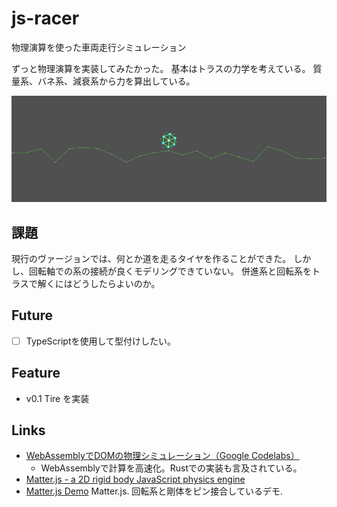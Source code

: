 # js-racer

物理演算を使った車両走行シミュレーション

ずっと物理演算を実装してみたかった。
基本はトラスの力学を考えている。
質量系、バネ系、減衰系から力を算出している。

![demo/v0.1.jpg](demo/v0.1.jpg)


## 課題
現行のヴァージョンでは、何とか道を走るタイヤを作ることができた。
しかし、回転軸での系の接続が良くモデリングできていない。
併進系と回転系をトラスで解くにはどうしたらよいのか。

## Future

 - [ ] TypeScriptを使用して型付けしたい。
 
## Feature

 - v0.1 Tire を実装



## Links

 - [WebAssemblyでDOMの物理シミュレーション（Google Codelabs）](https://noah.plus/blog/008/)
    - WebAssemblyで計算を高速化。Rustでの実装も言及されている。
 - [Matter.js - a 2D rigid body JavaScript physics engine](http://brm.io/matter-js/)
 - [Matter.js Demo](http://brm.io/matter-js/demo/#car)
    Matter.js. 回転系と剛体をピン接合しているデモ.

